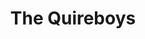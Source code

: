 ---
title: "The Quireboys"
summary: "The Quireboys are an English rock band formed in 1984 in London, with strong ties to Newcastle. Originally known as The Queerboys, billed as The London Quireboys in the United States and Canada, settling at last with their current name."
slug: "the-quireboys"
image: "the-quireboys.jpg"
apple_music_artist_url: "https://music.apple.com/gb/artist/the-quireboys/14845708"
wikipedia_url: "https://en.wikipedia.org/wiki/The_Quireboys"
---
